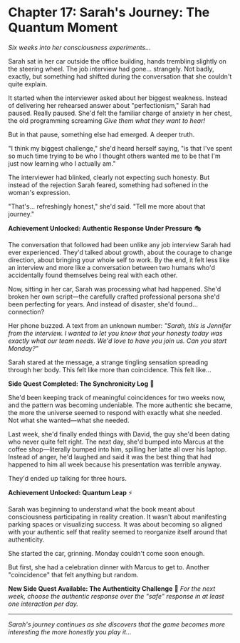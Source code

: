 # Chapter 17: Sarah's Journey: The Quantum Moment

*Six weeks into her consciousness experiments...*

Sarah sat in her car outside the office building, hands trembling slightly on the steering wheel. The job interview had gone... strangely. Not badly, exactly, but something had shifted during the conversation that she couldn't quite explain.

It started when the interviewer asked about her biggest weakness. Instead of delivering her rehearsed answer about "perfectionism," Sarah had paused. Really paused. She'd felt the familiar charge of anxiety in her chest, the old programming screaming *Give them what they want to hear!*

But in that pause, something else had emerged. A deeper truth.

"I think my biggest challenge," she'd heard herself saying, "is that I've spent so much time trying to be who I thought others wanted me to be that I'm just now learning who I actually am."

The interviewer had blinked, clearly not expecting such honesty. But instead of the rejection Sarah feared, something had softened in the woman's expression.

"That's... refreshingly honest," she'd said. "Tell me more about that journey."

**Achievement Unlocked: Authentic Response Under Pressure** 🎭

The conversation that followed had been unlike any job interview Sarah had ever experienced. They'd talked about growth, about the courage to change direction, about bringing your whole self to work. By the end, it felt less like an interview and more like a conversation between two humans who'd accidentally found themselves being real with each other.

Now, sitting in her car, Sarah was processing what had happened. She'd broken her own script—the carefully crafted professional persona she'd been perfecting for years. And instead of disaster, she'd found... connection?

Her phone buzzed. A text from an unknown number: *"Sarah, this is Jennifer from the interview. I wanted to let you know that your honesty today was exactly what our team needs. We'd love to have you join us. Can you start Monday?"*

Sarah stared at the message, a strange tingling sensation spreading through her body. This felt like more than coincidence. This felt like...

**Side Quest Completed: The Synchronicity Log** 📝

She'd been keeping track of meaningful coincidences for two weeks now, and the pattern was becoming undeniable. The more authentic she became, the more the universe seemed to respond with exactly what she needed. Not what she wanted—what she needed.

Last week, she'd finally ended things with David, the guy she'd been dating who never quite felt right. The next day, she'd bumped into Marcus at the coffee shop—literally bumped into him, spilling her latte all over his laptop. Instead of anger, he'd laughed and said it was the best thing that had happened to him all week because his presentation was terrible anyway.

They'd ended up talking for three hours.

**Achievement Unlocked: Quantum Leap** ⚡

Sarah was beginning to understand what the book meant about consciousness participating in reality creation. It wasn't about manifesting parking spaces or visualizing success. It was about becoming so aligned with your authentic self that reality seemed to reorganize itself around that authenticity.

She started the car, grinning. Monday couldn't come soon enough.

But first, she had a celebration dinner with Marcus to get to. Another "coincidence" that felt anything but random.

**New Side Quest Available: The Authenticity Challenge** 🎯
*For the next week, choose the authentic response over the "safe" response in at least one interaction per day.*

---

*Sarah's journey continues as she discovers that the game becomes more interesting the more honestly you play it...*

